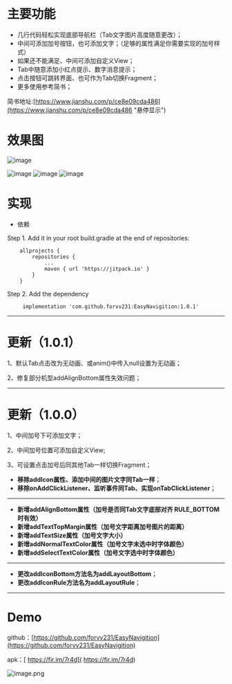 # 主要功能

- 几行代码轻松实现底部导航栏（Tab文字图片高度随意更改）；
- 中间可添加加号按钮，也可添加文字；（足够的属性满足你需要实现的加号样式）
- 如果还不能满足、中间可添加自定义View；
- Tab中随意添加小红点提示、数字消息提示；
- 点击按钮可跳转界面、也可作为Tab切换Fragment；
- 更多使用参考简书；



简书地址:[https://www.jianshu.com/p/ce8e09cda486](https://www.jianshu.com/p/ce8e09cda486 "悬停显示")


# 效果图

![image](https://github.com/forvv231/EasyNavigition/blob/master/screenshot/pre.gif)



![image](https://github.com/forvv231/EasyNavigition/blob/master/screenshot/pre5.jpg)
![image](https://github.com/forvv231/EasyNavigition/blob/master/screenshot/pre3.jpg)
![image](https://github.com/forvv231/EasyNavigition/blob/master/screenshot/pre4.jpg)


# 实现
- 依赖

Step 1. Add it in your root build.gradle at the end of repositories:
```
	allprojects {
		repositories {
			...
			maven { url 'https://jitpack.io' }
		}
	}
```
Step 2. Add the dependency
```
	 implementation 'com.github.forvv231:EasyNavigition:1.0.1'
```


---
# 更新（1.0.1）

1、默认Tab点击改为无动画、或anim()中传入null设置为无动画；

2、修复部分机型addAlignBottom属性失效问题；

---
# 更新（1.0.0）

1、中间加号下可添加文字；

2、中间加号位置可添加自定义View;

3、可设置点击加号后同其他Tab一样切换Fragment；




- **移除addIcon属性、添加中间的图片文字同Tab一样**；
- **移除onAddClickListener、监听事件同Tab、实现onTabClickListener**；
------------
- **新增addAlignBottom属性（加号是否同Tab文字底部对齐  RULE_BOTTOM时有效）**
- **新增addTextTopMargin属性（加号文字距离加号图片的距离）**
- **新增addTextSize属性（加号文字大小）**
- **新增addNormalTextColor属性（加号文字未选中时字体颜色）**
- **新增addSelectTextColor属性（加号文字选中时字体颜色）**
------------
- **更改addIconBottom方法名为addLayoutBottom**；
- **更改addIconRule方法名为addLayoutRule**；



---
# Demo
github：[https://github.com/forvv231/EasyNavigition](https://github.com/forvv231/EasyNavigition)

apk：[ https://fir.im/7r4d]( https://fir.im/7r4d)

![image.png](https://upload-images.jianshu.io/upload_images/5739496-ee76fbfee10046d1.png?imageMogr2/auto-orient/strip%7CimageView2/2/w/1240)

